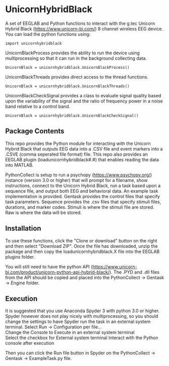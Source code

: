 UnicornHybridBlack
==============

A set of EEGLAB and Python functions to interact with the g.tec Unicorn Hybrid Black (https://www.unicorn-bi.com/) 8 channel wireless EEG device.  You 
can load the python functions using:

    import unicornhybridblack

UnicornBlackProcess provides the ability to run the device using multiprocessing so that it can run in the background collecting data. 

    UnicornBlack = unicornhybridblack.UnicornBlackProcess() 

UnicornBlackThreads provides direct access to the thread functions.
  
    UnicornBlack = unicornhybridblack.UnicornBlackThreads() 

UnicornBlackCheckSignal provides a class to evaluate signal quality based upon the variability of the signal and the ratio of frequency power in a noise
band relative to a control band.
  
    UnicornBlack = unicornhybridblack.UnicornBlackCheckSignal()


Package Contents
------------
This repo provides the Python module for interacting with the Unicorn Hybrid Black that outputs EEG data into a .CSV file and event markers into a 
.CSVE (comma seperated file format) file. This repo also provides an EEGLAB plugin (loadunicornhybridblack#.#) that enables reading the data into MATLAB.

PythonCollect is setup to run a psychopy (https://www.psychopy.org/) instance (version 3.0 or higher) that will prompt for a filename, show instructions,
connect to the Unicorn Hybrid Black, run a task based upon a sequence file, and output both EEG and behavioral data. An example task implementation is provided. Gentask provides the control files that specify task parameters. Sequence provides the .csv files that specify stimuli files, durations, and marker codes. Stimuli is where the stimuli file are stored. Raw is where the data will be stored.

Installation
------------
To use these functions, click the "Clone or download" button on the right and then select "Download ZIP".
Once the file has downloaded, unzip the package and then copy the loadunicornhybridblack.X file into the EEGLAB plugins
folder.

You will still need to have the python API (https://www.unicorn-bi.com/product/unicorn-python-api-hybrid-black/). The .PYD and .dll files from the API should be copied and placed into the PythonCollect -> Gentask -> Engine folder.

Execution
------------
It is suggested that you use Anaconda Spyder 3 with python 3.0 or higher. Spyder however does not play nicely with multiprocessing, so you should change the settings to have Spyder run the task in an external system terminal. 
Select Run -> Configuration per file...   
Change the Console to Execute in an external system terminal  
Select the checkbox for External system terminal Interact with the Python console after execution  

Then you can click the Run file button in Spyder on the PythonCollect -> Gentask -> ExampleTask.py file.
